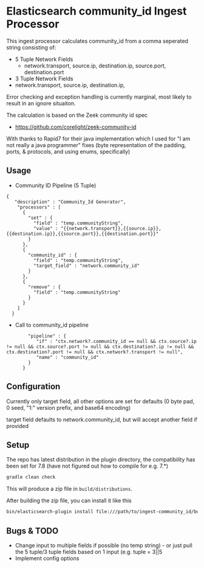 # Elasticsearch community_id Ingest Processor

This ingest processor calculates community_id from a comma seperated
string consisting of:
 - 5 Tuple Network Fields
   - network.transport, source.ip, destination.ip, source.port, destination.port
 - 3 Tuple Network Fields
  - network.transport, source.ip, destination.ip,

Error checking and exception handling is currently marginal, most likely to result in an ignore situaiton.

The calculation is based on the Zeek community id spec
 - https://github.com/corelight/zeek-community-id

With thanks to Rapid7 for their java implementation which I used for  "I am not really a java programmer" fixes (byte representation of the padding, ports, & protocols, and using enums, specifically)

## Usage
 - Community ID Pipeline (5 Tuple)
```PUT  /_ingest/pipeline/community_id
{
   "description" : "Community_Id Generator",
    "processors" : [
      {
        "set" : {
          "field" : "temp.communityString",
          "value" : "{{network.transport}},{{source.ip}},{{destination.ip}},{{source.port}},{{destination.port}}"
        }
      },
      {
        "community_id" : {
          "field" : "temp.communityString",
          "target_field" : "network.community_id"
        }
      },
      {
        "remove" : {
          "field" : "temp.communityString"
        }
      }
    ]
  }
 ```
  - Call to community_id pipeline
```  {
        "pipeline" : {
           "if" : "ctx.network?.community_id == null && ctx.source?.ip != null && ctx.source?.port != null && ctx.destination?.ip != null && ctx.destination?.port != null && ctx.network?.transport != null",
           "name" : "community_id"
        }
      }
```

## Configuration

Currently only target field, all other options are set for defaults (0 byte pad, 0 seed, "1:" version prefix, and base64 encoding)

target field defaults to network.community_id, but will accept another field if provided

## Setup

The repo has latest distribution in the plugin directory, the compatibility has been set for 7.8 (have not figured out how to compile for e.g. 7.*)

```bash
gradle clean check
```

This will produce a zip file in `build/distributions`.

After building the zip file, you can install it like this

```bash
bin/elasticsearch-plugin install file:///path/to/ingest-community_id/build/distribution/ingest-community_id-0.0.1-SNAPSHOT.zip
```

## Bugs & TODO

* Change input to multiple fields if possible (no temp string)
      - or just pull the 5 tuple/3 tuple fields based on 1 input (e.g. tuple = 3||5
* Implement config options


